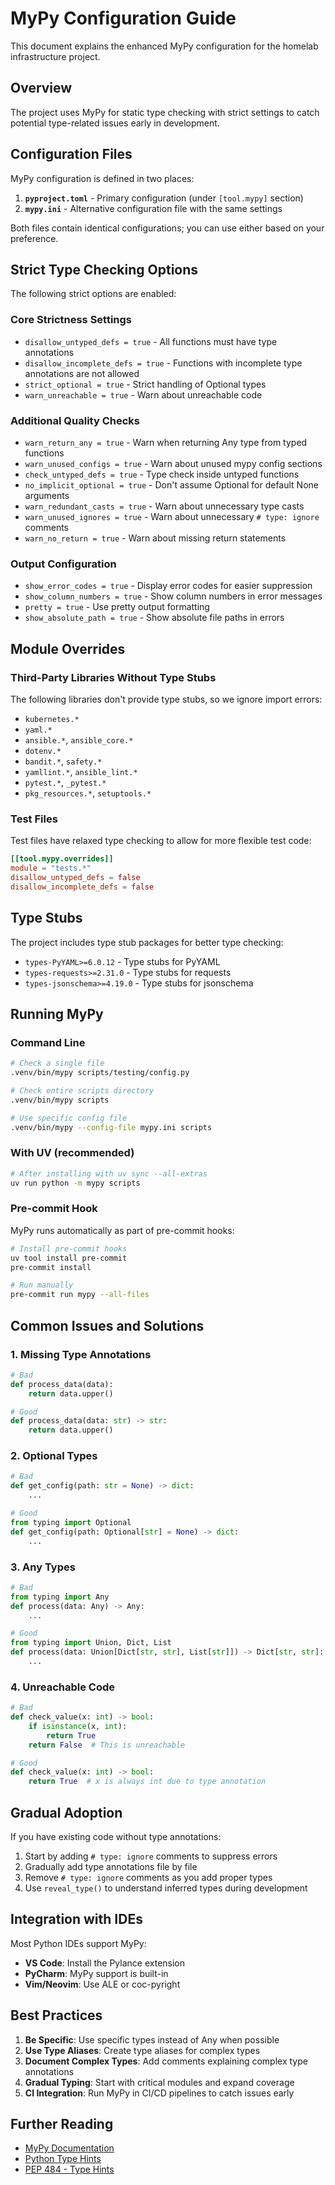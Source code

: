 # MyPy Configuration Guide

This document explains the enhanced MyPy configuration for the homelab infrastructure project.

## Overview

The project uses MyPy for static type checking with strict settings to catch potential type-related issues early in development.

## Configuration Files

MyPy configuration is defined in two places:

1. **`pyproject.toml`** - Primary configuration (under `[tool.mypy]` section)
2. **`mypy.ini`** - Alternative configuration file with the same settings

Both files contain identical configurations; you can use either based on your preference.

## Strict Type Checking Options

The following strict options are enabled:

### Core Strictness Settings

- `disallow_untyped_defs = true` - All functions must have type annotations
- `disallow_incomplete_defs = true` - Functions with incomplete type annotations are not allowed
- `strict_optional = true` - Strict handling of Optional types
- `warn_unreachable = true` - Warn about unreachable code

### Additional Quality Checks

- `warn_return_any = true` - Warn when returning Any type from typed functions
- `warn_unused_configs = true` - Warn about unused mypy config sections
- `check_untyped_defs = true` - Type check inside untyped functions
- `no_implicit_optional = true` - Don't assume Optional for default None arguments
- `warn_redundant_casts = true` - Warn about unnecessary type casts
- `warn_unused_ignores = true` - Warn about unnecessary `# type: ignore` comments
- `warn_no_return = true` - Warn about missing return statements

### Output Configuration

- `show_error_codes = true` - Display error codes for easier suppression
- `show_column_numbers = true` - Show column numbers in error messages
- `pretty = true` - Use pretty output formatting
- `show_absolute_path = true` - Show absolute file paths in errors

## Module Overrides

### Third-Party Libraries Without Type Stubs

The following libraries don't provide type stubs, so we ignore import errors:

- `kubernetes.*`
- `yaml.*`
- `ansible.*`, `ansible_core.*`
- `dotenv.*`
- `bandit.*`, `safety.*`
- `yamllint.*`, `ansible_lint.*`
- `pytest.*`, `_pytest.*`
- `pkg_resources.*`, `setuptools.*`

### Test Files

Test files have relaxed type checking to allow for more flexible test code:

```toml
[[tool.mypy.overrides]]
module = "tests.*"
disallow_untyped_defs = false
disallow_incomplete_defs = false
```

## Type Stubs

The project includes type stub packages for better type checking:

- `types-PyYAML>=6.0.12` - Type stubs for PyYAML
- `types-requests>=2.31.0` - Type stubs for requests
- `types-jsonschema>=4.19.0` - Type stubs for jsonschema

## Running MyPy

### Command Line

```bash
# Check a single file
.venv/bin/mypy scripts/testing/config.py

# Check entire scripts directory
.venv/bin/mypy scripts

# Use specific config file
.venv/bin/mypy --config-file mypy.ini scripts
```

### With UV (recommended)

```bash
# After installing with uv sync --all-extras
uv run python -m mypy scripts
```

### Pre-commit Hook

MyPy runs automatically as part of pre-commit hooks:

```bash
# Install pre-commit hooks
uv tool install pre-commit
pre-commit install

# Run manually
pre-commit run mypy --all-files
```

## Common Issues and Solutions

### 1. Missing Type Annotations

```python
# Bad
def process_data(data):
    return data.upper()

# Good
def process_data(data: str) -> str:
    return data.upper()
```

### 2. Optional Types

```python
# Bad
def get_config(path: str = None) -> dict:
    ...

# Good
from typing import Optional
def get_config(path: Optional[str] = None) -> dict:
    ...
```

### 3. Any Types

```python
# Bad
from typing import Any
def process(data: Any) -> Any:
    ...

# Good
from typing import Union, Dict, List
def process(data: Union[Dict[str, str], List[str]]) -> Dict[str, str]:
    ...
```

### 4. Unreachable Code

```python
# Bad
def check_value(x: int) -> bool:
    if isinstance(x, int):
        return True
    return False  # This is unreachable

# Good
def check_value(x: int) -> bool:
    return True  # x is always int due to type annotation
```

## Gradual Adoption

If you have existing code without type annotations:

1. Start by adding `# type: ignore` comments to suppress errors
2. Gradually add type annotations file by file
3. Remove `# type: ignore` comments as you add proper types
4. Use `reveal_type()` to understand inferred types during development

## Integration with IDEs

Most Python IDEs support MyPy:

- **VS Code**: Install the Pylance extension
- **PyCharm**: MyPy support is built-in
- **Vim/Neovim**: Use ALE or coc-pyright

## Best Practices

1. **Be Specific**: Use specific types instead of Any when possible
2. **Use Type Aliases**: Create type aliases for complex types
3. **Document Complex Types**: Add comments explaining complex type annotations
4. **Gradual Typing**: Start with critical modules and expand coverage
5. **CI Integration**: Run MyPy in CI/CD pipelines to catch issues early

## Further Reading

- [MyPy Documentation](https://mypy.readthedocs.io/)
- [Python Type Hints](https://docs.python.org/3/library/typing.html)
- [PEP 484 - Type Hints](https://www.python.org/dev/peps/pep-0484/)
